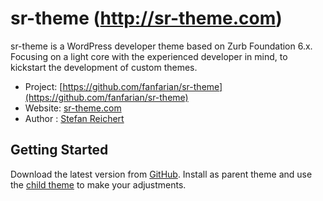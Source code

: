 # sr-theme (http://sr-theme.com)

sr-theme is a WordPress developer theme based on Zurb Foundation 6.x. Focusing on a light core with the experienced developer in mind, to kickstart the development of custom themes.

* Project: [https://github.com/fanfarian/sr-theme](https://github.com/fanfarian/sr-theme)
* Website: [sr-theme.com](http://sr-theme.com)
* Author : [Stefan Reichert](https://stefan-reichert.com)


## Getting Started
Download the latest version from [GitHub](https://github.com/fanfarian/sr-theme).
Install as parent theme and use the [child theme](https://github.com/fanfarian/sr-theme/library/sr-theme-child.zip) to make your adjustments.

